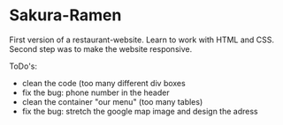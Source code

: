 # Sakura-Ramen
First version of a restaurant-website. Learn to work with HTML and CSS.
Second step was to make the website responsive. 

ToDo's:
- clean the code (too many different div boxes
- fix the bug: phone number in the header
- clean the container "our menu" (too many tables)
- fix the bug: stretch the google map image and design the adress
